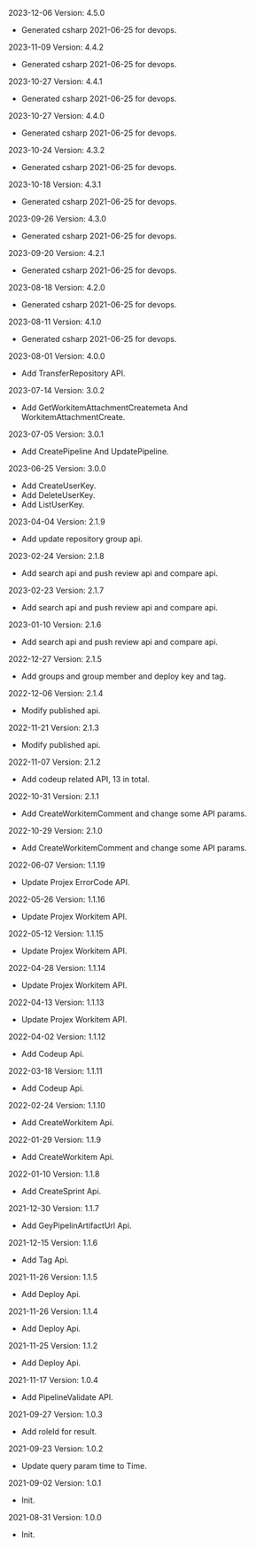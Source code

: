 2023-12-06 Version: 4.5.0
- Generated csharp 2021-06-25 for devops.

2023-11-09 Version: 4.4.2
- Generated csharp 2021-06-25 for devops.

2023-10-27 Version: 4.4.1
- Generated csharp 2021-06-25 for devops.

2023-10-27 Version: 4.4.0
- Generated csharp 2021-06-25 for devops.

2023-10-24 Version: 4.3.2
- Generated csharp 2021-06-25 for devops.

2023-10-18 Version: 4.3.1
- Generated csharp 2021-06-25 for devops.

2023-09-26 Version: 4.3.0
- Generated csharp 2021-06-25 for devops.

2023-09-20 Version: 4.2.1
- Generated csharp 2021-06-25 for devops.

2023-08-18 Version: 4.2.0
- Generated csharp 2021-06-25 for devops.

2023-08-11 Version: 4.1.0
- Generated csharp 2021-06-25 for devops.

2023-08-01 Version: 4.0.0
- Add TransferRepository API.

2023-07-14 Version: 3.0.2
- Add GetWorkitemAttachmentCreatemeta And WorkitemAttachmentCreate.

2023-07-05 Version: 3.0.1
- Add CreatePipeline And UpdatePipeline.

2023-06-25 Version: 3.0.0
- Add CreateUserKey.
- Add DeleteUserKey.
- Add ListUserKey.

2023-04-04 Version: 2.1.9
- Add update repository group api.

2023-02-24 Version: 2.1.8
- Add search api and push review api and compare api.

2023-02-23 Version: 2.1.7
- Add search api and push review api and compare api.

2023-01-10 Version: 2.1.6
- Add search api and push review api and compare api.

2022-12-27 Version: 2.1.5
- Add groups and group member and deploy key and tag.

2022-12-06 Version: 2.1.4
- Modify published api.

2022-11-21 Version: 2.1.3
- Modify published api.

2022-11-07 Version: 2.1.2
- Add codeup related API,  13 in total.

2022-10-31 Version: 2.1.1
- Add CreateWorkitemComment and change some API params.

2022-10-29 Version: 2.1.0
- Add CreateWorkitemComment and change some API params.

2022-06-07 Version: 1.1.19
- Update Projex ErrorCode API.

2022-05-26 Version: 1.1.16
- Update Projex Workitem API.

2022-05-12 Version: 1.1.15
- Update Projex Workitem API.

2022-04-28 Version: 1.1.14
- Update Projex Workitem API.

2022-04-13 Version: 1.1.13
- Update Projex Workitem API.

2022-04-02 Version: 1.1.12
- Add Codeup Api.

2022-03-18 Version: 1.1.11
- Add Codeup Api.

2022-02-24 Version: 1.1.10
- Add CreateWorkitem Api.

2022-01-29 Version: 1.1.9
- Add CreateWorkitem Api.

2022-01-10 Version: 1.1.8
- Add CreateSprint Api.

2021-12-30 Version: 1.1.7
- Add GeyPipelinArtifactUrl Api.

2021-12-15 Version: 1.1.6
- Add Tag Api.

2021-11-26 Version: 1.1.5
- Add Deploy Api.

2021-11-26 Version: 1.1.4
- Add Deploy Api.

2021-11-25 Version: 1.1.2
- Add Deploy Api.

2021-11-17 Version: 1.0.4
- Add PipelineValidate API.

2021-09-27 Version: 1.0.3
- Add roleId for result.

2021-09-23 Version: 1.0.2
- Update query param time to Time.

2021-09-02 Version: 1.0.1
- Init.

2021-08-31 Version: 1.0.0
- Init.

